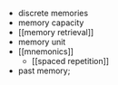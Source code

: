 - discrete memories
- memory capacity
- [[memory retrieval]]
- memory unit
- [[mnemonics]]
    - [[spaced repetition]]
- past memory;
